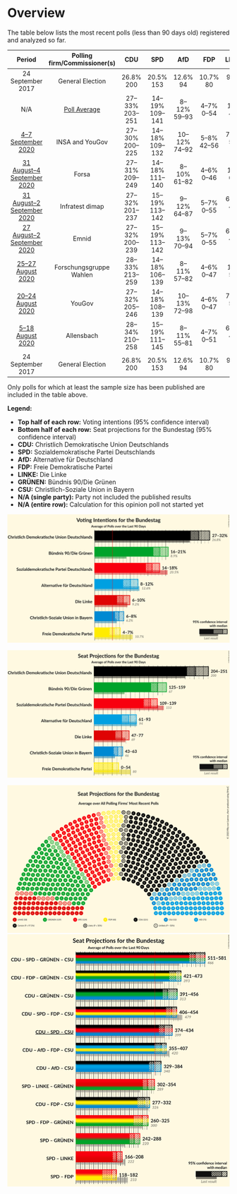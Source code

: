 # Overview

The table below lists the most recent polls (less than 90 days old) registered and analyzed so far.

| Period     | Polling firm/Commissioner(s) | CDU | SPD | AfD | FDP | LINKE | GRÜNEN | CSU |
|:----------:|:----------------------------:|:--:|:--:|:--:|:--:|:--:|:--:|:--:|
| 24 September 2017 | General Election | 26.8% <br> 200 | 20.5% <br> 153 | 12.6% <br> 94 | 10.7% <br> 80 | 9.2% <br> 69 | 8.9% <br> 67 | 6.2% <br> 46 |
| N/A | [Poll Average](average.html) | 27–33% <br> 203–251 | 14–19% <br> 109–141 | 8–12% <br> 59–93 | 4–7% <br> 0–54 | 6–10% <br> 44–76 | 16–21% <br> 123–158 | 6–8% <br> 43–64 |
| [4–7 September 2020](2020-09-07-INSAandYouGov.html) | INSA and YouGov | 27–30% <br> 200–225 | 14–18% <br> 109–132 | 10–12% <br> 74–92 | 5–8% <br> 42–56 | 7–9% <br> 52–68 | 16–20% <br> 123–147 | 6–8% <br> 42–58 |
| [31 August–4 September 2020](2020-09-04-Forsa.html) | Forsa | 27–31% <br> 209–249 | 14–18% <br> 111–140 | 8–10% <br> 61–82 | 4–6% <br> 0–46 | 8–10% <br> 60–81 | 16–20% <br> 125–155 | 6–8% <br> 44–62 |
| [31 August–2 September 2020](2020-09-02-Infratestdimap.html) | Infratest dimap | 27–32% <br> 201–237 | 15–19% <br> 113–142 | 9–12% <br> 64–87 | 5–7% <br> 0–55 | 6–8% <br> 44–63 | 17–21% <br> 127–157 | 6–8% <br> 42–61 |
| [27 August–2 September 2020](2020-09-02-Emnid.html) | Emnid | 27–32% <br> 200–239 | 15–19% <br> 113–142 | 9–13% <br> 70–94 | 5–7% <br> 0–55 | 6–8% <br> 43–63 | 16–20% <br> 119–151 | 6–8% <br> 42–62 |
| [25–27 August 2020](2020-08-27-ForschungsgruppeWahlen.html) | Forschungsgruppe Wahlen | 28–33% <br> 213–259 | 14–18% <br> 106–139 | 8–11% <br> 57–82 | 4–6% <br> 0–47 | 7–10% <br> 50–74 | 17–21% <br> 128–165 | 6–9% <br> 44–67 |
| [20–24 August 2020](2020-08-24-YouGov.html) | YouGov | 27–32% <br> 205–246 | 14–18% <br> 108–139 | 10–13% <br> 72–98 | 4–6% <br> 0–47 | 7–9% <br> 52–73 | 16–20% <br> 123–156 | 6–8% <br> 43–63 |
| [5–18 August 2020](2020-08-18-Allensbach.html) | Allensbach | 28–34% <br> 210–258 | 15–19% <br> 111–145 | 8–11% <br> 55–81 | 4–7% <br> 0–51 | 6–9% <br> 43–66 | 17–21% <br> 125–162 | 6–9% <br> 43–66 |
| 24 September 2017 | General Election | 26.8% <br> 200 | 20.5% <br> 153 | 12.6% <br> 94 | 10.7% <br> 80 | 9.2% <br> 69 | 8.9% <br> 67 | 6.2% <br> 46 |

Only polls for which at least the sample size has been published are included in the table above.

**Legend:**
+ **Top half of each row:** Voting intentions (95% confidence interval)
+ **Bottom half of each row:** Seat projections for the Bundestag (95% confidence interval)
+ **CDU:** Christlich Demokratische Union Deutschlands
+ **SPD:** Sozialdemokratische Partei Deutschlands
+ **AfD:** Alternative für Deutschland
+ **FDP:** Freie Demokratische Partei
+ **LINKE:** Die Linke
+ **GRÜNEN:** Bündnis 90/Die Grünen
+ **CSU:** Christlich-Soziale Union in Bayern
+ **N/A (single party):** Party not included the published results
+ **N/A (entire row):** Calculation for this opinion poll not started yet


![Graph with voting intentions not yet produced](average.png "Voting Intentions")

![Graph with seats not yet produced](average-seats.png "Seats")

![Graph with seating plan not yet produced](average-seating-plan.png "Seating Plan")
![Graph with coalitions seats not yet produced](average-coalitions-seats.png "Coalitions Seats")
